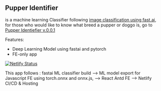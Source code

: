 ## Pupper Identifier

is a machine learning Classifier following [image classification using fast.ai](https://github.com/fastai/course-v3/blob/master/nbs/dl1/lesson2-download.ipynb),
for those who would like to know what breed a pupper or doggo is, go to [Pupper Identiefier v.0.0.1](https://amazing-ramanujan-258157.netlify.com/)

Features:

- Deep Learning Model using fastai and pytorch
- FE-only app

[![Netlify Status](https://api.netlify.com/api/v1/badges/31f7727c-c577-48ac-9632-2946018f1bcf/deploy-status)](https://app.netlify.com/sites/amazing-ramanujan-258157/deploys)

This app follows :
fastai ML classifier build --> ML model export for Javascript FE using torch.onnx and onnx.js, --> React Antd FE --> Netlify CI/CD & Hosting
